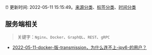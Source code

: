 :alarm_clock: 更新时间: 2022-05-11 15:15:49。[来源分类](../README.md)、[标签分类](../TAGS.md)、[时间分类](../TIMELINE.md)

## 服务端相关


> 关键字：`Nginx`、`Docker`、`GraphQL`、`REST`、`gRPC`



- [2022-05-11-docker-版-transmission，为什么连不上-ipv6-的用户？](https://www.v2ex.com/t/852250) 